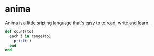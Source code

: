 # anima

Anima is a little sripting language that's easy to to read, write and learn. 

```ruby
def count(to)
  each i in range(to)
    print(i)
  end
end
```
